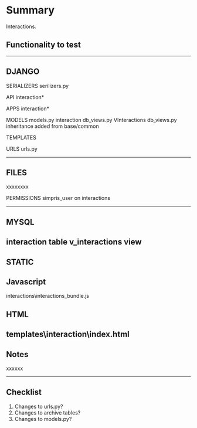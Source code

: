 Summary
=======
Interactions.

Functionality to test
---------------------

------------------------------------------------------------
DJANGO
------

SERIALIZERS
serilizers.py

API
interaction\*

APPS
interaction\*

MODELS
models.py interaction
db_views.py VInteractions
db_views.py inheritance added from base/common

TEMPLATES

URLS
urls.py

-------------------------------------------------------------
FILES
-----
xxxxxxxx

PERMISSIONS
simpris_user on interactions

------------------------------------------------------------
MYSQL
-----                                                      
interaction table
v_interactions view
------------------------------------------------------------
STATIC
------

Javascript
----------
interactions\interactions_bundle.js


HTML
----
templates\interaction\index.html
-------------------------------------------------------------
Notes
-----
xxxxxx

-------------------------------------------------------------
Checklist
---------
1. Changes to urls.py?
2. Changes to archive tables?
3. Changes to models.py?